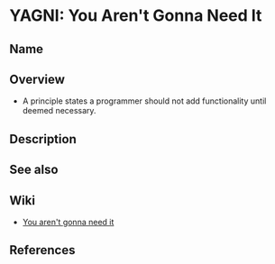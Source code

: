 # YAGNI: You Aren't Gonna Need It

## Name

## Overview
- A principle states a programmer should not add functionality until deemed necessary.

## Description

## See also

## Wiki
- [You aren't gonna need it](https://en.wikipedia.org/wiki/You_aren%27t_gonna_need_it)

## References
